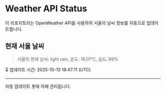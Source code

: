 
# Weather API Status

이 리포지토리는 OpenWeather API를 사용하여 서울의 날씨 정보를 자동으로 업데이트합니다.

## 현재 서울 날씨
> 서울의 현재 날씨: light rain, 온도: 16.01°C, 습도: 89%

⏳ 업데이트 시간: 2025-10-13 18:47:11 (UTC)

---
자동 업데이트 봇에 의해 관리됩니다.
